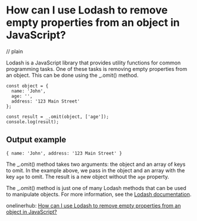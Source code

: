 # How can I use Lodash to remove empty properties from an object in JavaScript?
// plain

Lodash is a JavaScript library that provides utility functions for common programming tasks. One of these tasks is removing empty properties from an object. This can be done using the _.omit() method.

```
const object = {
  name: 'John',
  age: '',
  address: '123 Main Street'
};

const result = _.omit(object, ['age']);
console.log(result);
```
## Output example

```
{ name: 'John', address: '123 Main Street' }
```

The _.omit() method takes two arguments: the object and an array of keys to omit. In the example above, we pass in the object and an array with the key `age` to omit. The result is a new object without the `age` property.

The _.omit() method is just one of many Lodash methods that can be used to manipulate objects. For more information, see the [Lodash documentation](https://lodash.com/docs/).

onelinerhub: [How can I use Lodash to remove empty properties from an object in JavaScript?](https://onelinerhub.com/javascript-lodash/how-can-i-use-lodash-to-remove-empty-properties-from-an-object-in-javascript)